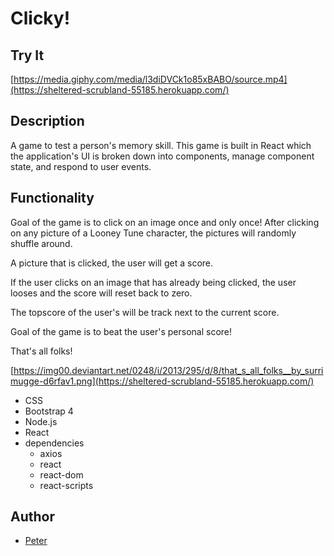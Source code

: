 # Clicky!

## Try It

[https://media.giphy.com/media/l3diDVCk1o85xBABO/source.mp4](https://sheltered-scrubland-55185.herokuapp.com/)

## Description
A game to test a person's memory skill. This game is built in React which the application's UI is broken down into components, manage component state, and respond to user events.


## Functionality
Goal of the game is to click on an image once and only once! After clicking on any picture of a Looney Tune character, the pictures will randomly shuffle around.

A picture that is clicked, the user will get a score.

 If the user clicks on an image that has already being clicked, the user looses and the score will reset back to zero.

 The topscore of the user's will be track next to the current score.

 Goal of the game is to beat the user's personal score!

 That's all folks!

 [https://img00.deviantart.net/0248/i/2013/295/d/8/that_s_all_folks__by_surrimugge-d6rfav1.png](https://sheltered-scrubland-55185.herokuapp.com/)

* CSS
* Bootstrap 4
* Node.js
* React
* dependencies
  * axios
  * react
  * react-dom
  * react-scripts
## Author
+ [Peter](https://github.com/ptpeck357)
